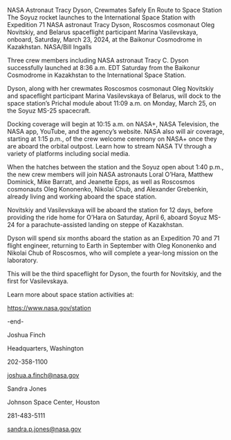 NASA Astronaut Tracy Dyson, Crewmates Safely En Route to Space Station 
 The Soyuz rocket launches to the International Space Station with Expedition 71 NASA astronaut Tracy Dyson, Roscosmos cosmonaut Oleg Novitskiy, and Belarus spaceflight participant Marina Vasilevskaya, onboard, Saturday, March 23, 2024, at the Baikonur Cosmodrome in Kazakhstan. NASA/Bill Ingalls

Three crew members including NASA astronaut Tracy C. Dyson successfully launched at 8:36 a.m. EDT Saturday from the Baikonur Cosmodrome in Kazakhstan to the International Space Station.

Dyson, along with her crewmates Roscosmos cosmonaut Oleg Novitskiy and spaceflight participant Marina Vasilevskaya of Belarus, will dock to the space station’s Prichal module about 11:09 a.m. on Monday, March 25, on the Soyuz MS-25 spacecraft.

Docking coverage will begin at 10:15 a.m. on NASA+, NASA Television, the NASA app, YouTube, and the agency’s website. NASA also will air coverage, starting at 1:15 p.m., of the crew welcome ceremony on NASA+ once they are aboard the orbital outpost. Learn how to stream NASA TV through a variety of platforms including social media.

When the hatches between the station and the Soyuz open about 1:40 p.m., the new crew members will join NASA astronauts Loral O’Hara, Matthew Dominick, Mike Barratt, and Jeanette Epps, as well as Roscosmos cosmonauts Oleg Kononenko, Nikolai Chub, and Alexander Grebenkin, already living and working aboard the space station.

Novitskiy and Vasilevskaya will be aboard the station for 12 days, before providing the ride home for O’Hara on Saturday, April 6, aboard Soyuz MS-24 for a parachute-assisted landing on steppe of Kazakhstan.

Dyson will spend six months aboard the station as an Expedition 70 and 71 flight engineer, returning to Earth in September with Oleg Kononenko and Nikolai Chub of Roscosmos, who will complete a year-long mission on the laboratory.

This will be the third spaceflight for Dyson, the fourth for Novitskiy, and the first for Vasilevskaya.

Learn more about space station activities at:

https://www.nasa.gov/station

-end-

Joshua Finch

Headquarters, Washington

202-358-1100

joshua.a.finch@nasa.gov

Sandra Jones

Johnson Space Center, Houston

281-483-5111

sandra.p.jones@nasa.gov